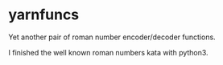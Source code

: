 # yarnfuncs

Yet another pair of roman number encoder/decoder functions.

I finished the well known roman numbers kata with python3.
